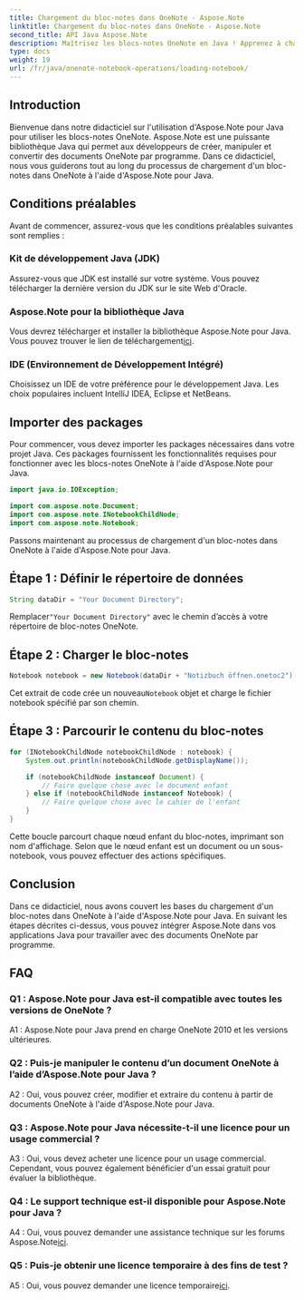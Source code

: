 ```yaml
---
title: Chargement du bloc-notes dans OneNote - Aspose.Note
linktitle: Chargement du bloc-notes dans OneNote - Aspose.Note
second_title: API Java Aspose.Note
description: Maîtrisez les blocs-notes OneNote en Java ! Apprenez à charger, explorer et traiter du contenu, des documents aux sous-blocs-notes. Étapes faciles et code inclus ! #OneNote #Java #Aspose
type: docs
weight: 19
url: /fr/java/onenote-notebook-operations/loading-notebook/
---
```

## Introduction

Bienvenue dans notre didacticiel sur l'utilisation d'Aspose.Note pour Java pour utiliser les blocs-notes OneNote. Aspose.Note est une puissante bibliothèque Java qui permet aux développeurs de créer, manipuler et convertir des documents OneNote par programme. Dans ce didacticiel, nous vous guiderons tout au long du processus de chargement d'un bloc-notes dans OneNote à l'aide d'Aspose.Note pour Java.

## Conditions préalables

Avant de commencer, assurez-vous que les conditions préalables suivantes sont remplies :

### Kit de développement Java (JDK)

Assurez-vous que JDK est installé sur votre système. Vous pouvez télécharger la dernière version du JDK sur le site Web d'Oracle.

### Aspose.Note pour la bibliothèque Java

 Vous devrez télécharger et installer la bibliothèque Aspose.Note pour Java. Vous pouvez trouver le lien de téléchargement[ici](https://releases.aspose.com/note/java/).

### IDE (Environnement de Développement Intégré)

Choisissez un IDE de votre préférence pour le développement Java. Les choix populaires incluent IntelliJ IDEA, Eclipse et NetBeans.

## Importer des packages

Pour commencer, vous devez importer les packages nécessaires dans votre projet Java. Ces packages fournissent les fonctionnalités requises pour fonctionner avec les blocs-notes OneNote à l'aide d'Aspose.Note pour Java.

```java
import java.io.IOException;

import com.aspose.note.Document;
import com.aspose.note.INotebookChildNode;
import com.aspose.note.Notebook;
```

Passons maintenant au processus de chargement d'un bloc-notes dans OneNote à l'aide d'Aspose.Note pour Java.

## Étape 1 : Définir le répertoire de données

```java
String dataDir = "Your Document Directory";
```

 Remplacer`"Your Document Directory"` avec le chemin d’accès à votre répertoire de bloc-notes OneNote.

## Étape 2 : Charger le bloc-notes

```java
Notebook notebook = new Notebook(dataDir + "Notizbuch öffnen.onetoc2");
```

 Cet extrait de code crée un nouveau`Notebook` objet et charge le fichier notebook spécifié par son chemin.

## Étape 3 : Parcourir le contenu du bloc-notes

```java
for (INotebookChildNode notebookChildNode : notebook) {
    System.out.println(notebookChildNode.getDisplayName());

    if (notebookChildNode instanceof Document) {
        // Faire quelque chose avec le document enfant
    } else if (notebookChildNode instanceof Notebook) {
        // Faire quelque chose avec le cahier de l'enfant
    }
}
```

Cette boucle parcourt chaque nœud enfant du bloc-notes, imprimant son nom d'affichage. Selon que le nœud enfant est un document ou un sous-notebook, vous pouvez effectuer des actions spécifiques.

## Conclusion

Dans ce didacticiel, nous avons couvert les bases du chargement d'un bloc-notes dans OneNote à l'aide d'Aspose.Note pour Java. En suivant les étapes décrites ci-dessus, vous pouvez intégrer Aspose.Note dans vos applications Java pour travailler avec des documents OneNote par programme.

## FAQ

### Q1 : Aspose.Note pour Java est-il compatible avec toutes les versions de OneNote ?

A1 : Aspose.Note pour Java prend en charge OneNote 2010 et les versions ultérieures.

### Q2 : Puis-je manipuler le contenu d’un document OneNote à l’aide d’Aspose.Note pour Java ?

A2 : Oui, vous pouvez créer, modifier et extraire du contenu à partir de documents OneNote à l'aide d'Aspose.Note pour Java.

### Q3 : Aspose.Note pour Java nécessite-t-il une licence pour un usage commercial ?

A3 : Oui, vous devez acheter une licence pour un usage commercial. Cependant, vous pouvez également bénéficier d'un essai gratuit pour évaluer la bibliothèque.

### Q4 : Le support technique est-il disponible pour Aspose.Note pour Java ?

 A4 : Oui, vous pouvez demander une assistance technique sur les forums Aspose.Note[ici](https://forum.aspose.com/c/note/28).

### Q5 : Puis-je obtenir une licence temporaire à des fins de test ?

 A5 : Oui, vous pouvez demander une licence temporaire[ici](https://purchase.aspose.com/temporary-license/).